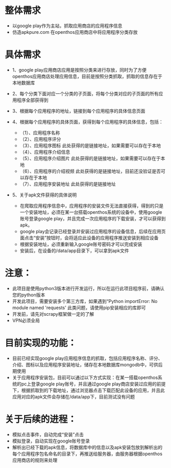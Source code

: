 

# 整体需求
- 以google play作为主站，抓取应用商店的应用程序信息
- 仿造apkpure.com 在openthos应用商店中将应用程序分类存放

# 具体需求
- 1、google play应用商店应用是按照分类来进行存放，同时为了方便openthos应用商店处理应用信息，目前是按照分类抓取，抓取的信息存在于本地数据库
- 2、每个分类下面对应一个分类的子页面，将每个分类对应的子页面的所有应用程序全部获得到
- 3、根据每个应用程序的地址，链接到每个应用程序的具体信息页面
- 4、根据每个应用程序的具体页面，获得到每个应用程序的具体信息，包括：
   - （1）、应用程序名称
   - （2）、应用程序评分
   - （3）、应用程序图标                         此处获得的是链接地址，如果需要可以存在于本地
   - （4）、应用程序介绍信息
   - （5）、应用程序介绍图片                     此处获得的是链接地址，如果需要可以存在于本地
   - （6）、应用程序的介绍视频                   此处获得的是链接地址，目前还没验证是否可以存在于本地
   - （7）、应用程序安装地址                     此处获得的是链接地址
   
- 5、关于apk文件获得的具体说明
   - 在爬取应用程序信息中，应用程序的安装文件无法直接获得，得到的只是一个安装地址，必须在某一台搭载openthos系统的设备中，使用google 账号登录google play，并且完成一次应用程序的下载安装，才可以获得到apk。
   - google play会记录已经登录并安装过应用程序的设备信息，后续在应用页面点击“安装”按钮时，会将适应此设备的应用程序推送安装到相应设备
   - 根据安装地址，必须重新输入google账号密码才可以完成安装
   - 安装后，在设备的/data/app目录下，可以拿到apk文件
   
# 注意：
- 此项目是使用python3版本进行开发运行，所以在运行此项目程序前，请确认您的python版本
- 开发此项目，需要安装多个第三方库，如果遇到“Python importError: No module named 'requests' 此类问题，请使用pip安装相应的库即可
- 开发前，请先对scrapy框架做一定的了解
- VPN必须全局


# 目前实现的功能：

- 目前已经实现google play应用程序信息的抓取，包括应用程序名称、评分、介绍、图标以及应用程序安装地址，储存在本地数据库mongodb中，可供后期使用
- 关于应用程序安装包，目前可以通过以下方式实现：在某一搭载openthos系统的pc上登录google play账号，并且通过google play商店安装过应用的前提下，根据抓取到的下载地址，通过浏览器点击下载匹配此设备的应用，并且此应用对应的apk文件会存储在/data/app下，目前测试没有问题

# 关于后续的进程：
- 模拟点击事件，自动完成“安装”点击
- 模拟登录，自动实现在google账号登录
- 解析出已经下载的apk信息，将数据库中的信息以及apk安装包放到解析出的每个应用程序包名命名的目录下，再推送给服务器，由服务器根据openthos应用商店的规则来处理
